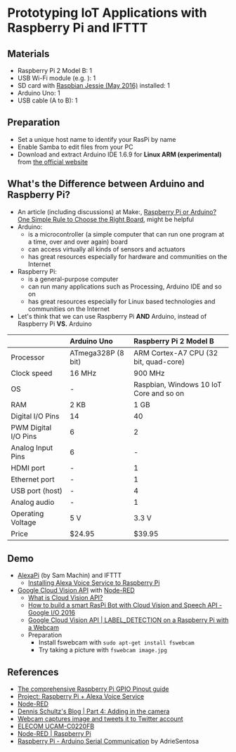 # Prototyping IoT Applications with Raspberry Pi and IFTTT

## Materials

- Raspberry Pi 2 Model B: 1
- USB Wi-Fi module (e.g. ): 1
- SD card with [Raspbian Jessie (May 2016)](https://www.raspberrypi.org/downloads/raspbian/) installed: 1
- Arduino Uno: 1
- USB cable (A to B): 1

## Preparation

- Set a unique host name to identify your RasPi by name
- Enable Samba to edit files from your PC
- Download and extract Arduino IDE 1.6.9 for **Linux ARM (experimental)** from [the official website](https://www.arduino.cc/en/Main/Software)

## What's the Difference between Arduino and Raspberry Pi?

- An article (including discussions) at Make:, [Raspberry Pi or Arduino? One Simple Rule to Choose the Right Board](http://makezine.com/2015/12/04/admittedly-simplistic-guide-raspberry-pi-vs-arduino/), might be helpful
- Arduino:
  - is a microcontroller (a simple computer that can run one program at a time, over and over again) board
  - can access virtually all kinds of sensors and actuators
  - has great resources especially for hardware and communities on the Internet
- Raspberry Pi:
  - is a general-purpose computer
  - can run many applications such as Processing, Arduino IDE and so on
  - has great resources especially for Linux based technologies and communities on the Internet
- Let's think that we can use Raspberry Pi **AND** Arduino, instead of Raspberry Pi **VS.** Arduino

| | Arduino Uno | Raspberry Pi 2 Model B |
|:--|:--|:--|
| Processor | ATmega328P (8 bit) | ARM Cortex-A7 CPU (32 bit, quad-core) |
| Clock speed | 16 MHz | 900 MHz |
| OS | - | Raspbian, Windows 10 IoT Core and so on |
| RAM | 2 KB | 1 GB |
| Digital I/O Pins | 14 | 40 |
| PWM Digital I/O Pins | 6 | 2 |
| Analog Input Pins | 6 | - |
| HDMI port | - | 1 |
| Ethernet port | - | 1 |
| USB port (host) | - | 4 |
| Analog audio | - | 1 |
| Operating Voltage | 5 V | 3.3 V |
| Price | $24.95 | $39.95 |

## Demo

- [AlexaPi](https://github.com/sammachin/AlexaPi) (by Sam Machin) and IFTTT
  - [Installing Alexa Voice Service to Raspberry Pi](https://youtu.be/frH9HaQTFL8)
- [Google Cloud Vision API](https://cloud.google.com/vision/) with [Node-RED](http://nodered.org/)
  - [What is Cloud Vision API?](https://youtu.be/eve8DkkVdhI)
  - [How to build a smart RasPi Bot with Cloud Vision and Speech API - Google I/O 2016](https://www.youtube.com/watch?v=HpPyhsC4q9M)
  - [Google Cloud Vision API | LABEL_DETECTION on a Raspberry Pi with a Webcam](http://flows.nodered.org/flow/4079e89b8afbcb8f70cea5d75e5120f8)
  - Preparation
    - Install fswebcam with `sudo apt-get install fswebcam`
    - Try taking a picture with `fswebcam image.jpg`

## References

- [The comprehensive Raspberry Pi GPIO Pinout guide](http://pinout.xyz/)
- [Project: Raspberry Pi + Alexa Voice Service](https://github.com/amzn/alexa-avs-raspberry-pi)
- [Node-RED](http://nodered.org/)
- [Dennis Schultz's Blog | Part 4: Adding in the camera](https://dennisschultz.wordpress.com/2015/06/29/my-internet-of-things-and-mobilefirst-adventure-part-5-adding-in-the-camera/)
- [Webcam captures image and tweets it to Twitter account](http://flows.nodered.org/flow/3acea22db01b2b76d46d)
- [ELECOM UCAM-C0220FB](http://www2.elecom.co.jp/multimedia/pc-camera/ucam-c0220fb/)
- [Node-RED | Raspberry Pi](http://nodered.org/docs/hardware/raspberrypi)
- [Raspberry Pi - Arduino Serial Communication](http://www.instructables.com/id/Raspberry-Pi-Arduino-Serial-Communication/) by AdrieSentosa